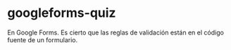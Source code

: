 # googleforms-quiz
En Google Forms. Es cierto que las reglas de validación están en el código fuente de un formulario.
